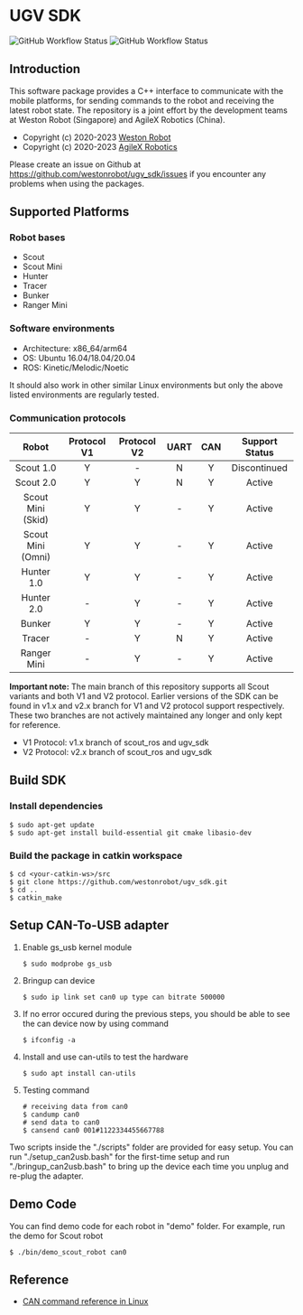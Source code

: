# UGV SDK

![GitHub Workflow Status](https://github.com/westonrobot/ugv_sdk/workflows/Cpp/badge.svg)
![GitHub Workflow Status](https://github.com/westonrobot/ugv_sdk/workflows/ROS/badge.svg)

## Introduction

This software package provides a C++ interface to communicate with the mobile platforms, for sending commands to the
robot and receiving the latest robot state. The repository is a joint effort by the development teams at Weston Robot (Singapore) and AgileX Robotics (China).

- Copyright (c) 2020-2023 [Weston Robot](https://www.westonrobot.com/)
- Copyright (c) 2020-2023 [AgileX Robotics](http://www.agilex.ai/?lang=zh-cn)

Please create an issue on Github at https://github.com/westonrobot/ugv_sdk/issues if you encounter any problems when
using the packages.

## Supported Platforms

### Robot bases

* Scout
* Scout Mini
* Hunter
* Tracer
* Bunker
* Ranger Mini

### Software environments

* Architecture: x86_64/arm64
* OS: Ubuntu 16.04/18.04/20.04
* ROS: Kinetic/Melodic/Noetic

It should also work in other similar Linux environments but only the above listed environments are regularly tested.

### Communication protocols

|       Robot       | Protocol V1 | Protocol V2 | UART | CAN | Support Status |
|:-----------------:|:-----------:|:-----------:|:----:|:---:|:--------------:|
|     Scout 1.0     |      Y      |      -      |  N   |  Y  |  Discontinued  |
|     Scout 2.0     |      Y      |      Y      |  N   |  Y  |     Active     |
| Scout Mini (Skid) |      Y      |      Y      |  -   |  Y  |     Active     |
| Scout Mini (Omni) |      Y      |      Y      |  -   |  Y  |     Active     |
|    Hunter 1.0     |      Y      |      Y      |  -   |  Y  |     Active     |
|    Hunter 2.0     |      -      |      Y      |  -   |  Y  |     Active     |
|      Bunker       |      Y      |      Y      |  -   |  Y  |     Active     |
|      Tracer       |      -      |      Y      |  N   |  Y  |     Active     |
|    Ranger Mini    |      -      |      Y      |  -   |  Y  |     Active     |

**Important note:** The main branch of this repository supports all Scout variants and both V1 and V2 protocol. Earlier
versions of the SDK can be found in v1.x and v2.x branch for V1 and V2 protocol support respectively. These two branches are not
actively maintained any longer and only kept for reference.

* V1 Protocol: v1.x branch of scout_ros and ugv_sdk
* V2 Protocol: v2.x branch of scout_ros and ugv_sdk

## Build SDK

### Install dependencies

```
$ sudo apt-get update
$ sudo apt-get install build-essential git cmake libasio-dev
```

### Build the package in catkin workspace

```
$ cd <your-catkin-ws>/src
$ git clone https://github.com/westonrobot/ugv_sdk.git
$ cd ..
$ catkin_make
```

## Setup CAN-To-USB adapter

1. Enable gs_usb kernel module
    ```
    $ sudo modprobe gs_usb
    ```
2. Bringup can device
   ```
   $ sudo ip link set can0 up type can bitrate 500000
   ```
3. If no error occured during the previous steps, you should be able to see the can device now by using command
   ```
   $ ifconfig -a
   ```
4. Install and use can-utils to test the hardware
    ```
    $ sudo apt install can-utils
    ```
5. Testing command
    ```
    # receiving data from can0
    $ candump can0
    # send data to can0
    $ cansend can0 001#1122334455667788
    ```

Two scripts inside the "./scripts" folder are provided for easy setup. You can run "./setup_can2usb.bash" for the
first-time setup and run "./bringup_can2usb.bash" to bring up the device each time you unplug and re-plug the adapter.

## Demo Code

You can find demo code for each robot in "demo" folder. For example, run the demo for Scout robot

```
$ ./bin/demo_scout_robot can0
```

## Reference

* [CAN command reference in Linux](https://notes.rdu.im/system/linux/canbus/)
